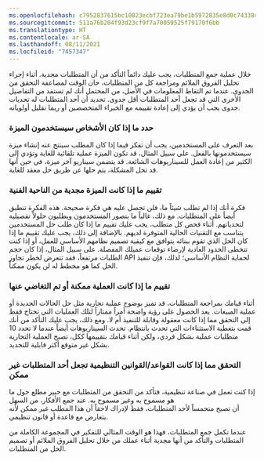 ```yaml
---
ms.openlocfilehash: c7952837615bc10023ecbf723ea79be1b5972835e8d0c74338ccccf12c182318
ms.sourcegitcommit: 511a76b204f93d23cf9f7a70059525f79170f6bb
ms.translationtype: HT
ms.contentlocale: ar-SA
ms.lasthandoff: 08/11/2021
ms.locfileid: "7457347"
---
```

خلال عملية جمع المتطلبات، يجب عليك دائماً التأكد من أن المتطلبات مجدية. أثناء إجراء تحليل الفروق الملائم ومراجعة كل من المتطلبات، حان الوقت لمضاعفة التحقق من الجدوى. عندما تم التقاط المعلومات في الأصل، من المحتمل أنك لم تستفد من التفاصيل الأخرى التي قد تجعل أحد المتطلبات أقل جدوى.
تحديد أن أحد المتطلبات له تحديات جدوى يجب أن يؤدي إلى إعادة تقييمه مع الخبراء المتخصصين أو ربما تقليل أولوياته.

### <a name="determine-if-people-will-use-the-feature"></a>حدد ما إذا كان الأشخاص سيستخدمون الميزة

بعد التعرف على المستخدمين، يجب أن تفكر فيما إذا كان المطلب سينتج عنه إنشاء ميزة سيستخدمونها بالفعل. على سبيل المثال، قد تكون الميزة عملية تلقائية للغاية وتؤدي إلى الكثير من إعادة العمل للسيناريوهات الشائعة. قد يتضمن سيناريو آخر ميزة، في حين أنها قد تحل المشكلة، يتم حلها عن طريق حل معقد للغاية.

### <a name="assess-if-the-feature-is-technically-feasible"></a>تقييم ما إذا كانت الميزة مجدية من الناحية الفنية

فكرة أنك إذا لم تطلب شيئاً ما، فلن تحصل عليه هي فكرة صحيحة. هذه الفكرة تنطبق أيضاً على المتطلبات. مع ذلك، غالباً ما يتصور المستخدمون ويطلبون حلولاً تفصيلية لتحدياتهم. أثناء فحص كل متطلب، يجب عليك تقييم ما إذا كان طلب حل المستخدمين يتناسب مع التقنيات الحالية المتوفرة لديهم. بالإضافة إلى ذلك، يجب عليك تقييم ما إذا كان الحل الذي تقوم ببنائه يتوافق مع كيفية تصميم نظامهم الأساسي للعمل، أو إذا كنت تتخطى الحدود العادية لإرضاء توقعات عميلك المفصلة. على سبيل المثال، إذا كان حجم الطلبات مرتفعاً، فقد تتعرض لخطر تجاوز API لحماية النظام الأساسي؛ لذلك، فإن تنفيذ الحل كما هو مخطط له لن يكون ممكناً.

### <a name="evaluate-if-the-process-is-feasible-or-overlooked"></a>تقييم ما إذا كانت العملية ممكنة أو تم التغاضي عنها

أثناء قيامك بمراجعة المتطلبات، قد تميز بوضوح عملية تجارية مثل حل الحالات الجديدة أو عملية المبيعات. يعد الحصول على رؤية واضحة أمراً ممتازاً لتلك العمليات التي تحتاج فقط إلى التحقق مما إذا كانت معقولة وقابلة للتنفيذ أم لا. ومع ذلك، يجب عليك التأكد من أنك قمت بتغطية الاستثناءات التي تحدث بانتظام. تحدث السيناريوهات أيضاً عندما لا تحدد 10 متطلبات عملية بشكل فردي، ولكن أثناء قيامك بتقييمها ككل، تصبح العملية التجارية بشكل غير متوقع أكثر قابلية للتحديد.

### <a name="verify-if-regulatory-ruleslaws-make-a-requirement-not-feasible"></a>التحقق مما إذا كانت القواعد/القوانين التنظيمية تجعل أحد المتطلبات غير ممكن

إذا كنت تعمل في صناعة تنظيمية، فتأكد من التحقق من المتطلبات مع خبير مطلع حول ما هو مسموح به وغير مسموح به. عند جمع الأفكار، من السهل  
أن تصبح متحمساً لأحد المتطلبات، فقط لإدراك لاحقاً أن هذا المطلب غير ممكن لأنه يتعارض مع قاعدة أو قانون تنظيمي.

عندما تكمل جمع المتطلبات، فهذا هو الوقت المثالي للتفكير في المجموعة الكاملة من المتطلبات والتأكد من أنها مجدية أثناء عملك من خلال تحليل الفروق الملائم أو تصميم الحل من المتطلبات.

